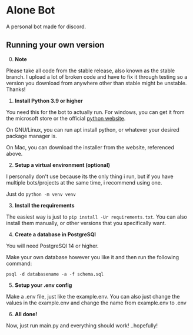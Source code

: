 # Alone Bot
A personal bot made for discord.

## Running your own version

0. **Note**

Please take all code from the stable release, also known as the stable branch. I upload a lot of broken code and have to fix it through testing so a version you download from anywhere other than stable might be unstable. Thanks!


1. **Install Python 3.9 or higher**

You need this for the bot to actually run.
For windows, you can get it from the microsoft store or the official [python website](https://www.python.org/).

On GNU/Linux, you can run apt install python, or whatever your desired package manager is.

On Mac, you can download the installer from the website, referenced above.


2. **Setup a virtual environment (optional)**

I personally don't use because its the only thing i run, but if you have multiple bots/projects at the same time, i recommend using one.

Just do `python -m venv venv`


3. **Install the requirements**

The easiest way is just to `pip install -Ur requirements.txt`.
You can also install them manually, or other versions that you specifically want.


4. **Create a database in PostgreSQl**

You will need PostgreSQl 14 or higher.

Make your own database however you like it and then run the following command:

```psql -d databasename -a -f schema.sql```


5. **Setup your .env config**

Make a .env file, just like the example.env.
You can also just change the values in the example.env and change the name from example.env to .env


6. **All done!**

Now, just run main.py and everything should work! ..hopefully!